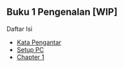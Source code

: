 ## Buku 1 Pengenalan [WIP]

Daftar Isi

- [Kata Pengantar](./kata_pengantar.md)
- [Setup PC](./seetup_pc.md)
- [Chapter 1](./chapter_01.md)
